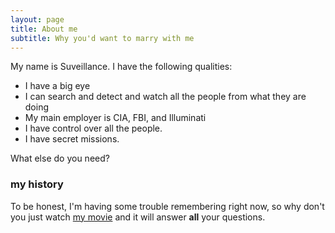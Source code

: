 ```yaml
---
layout: page
title: About me
subtitle: Why you'd want to marry with me
---
```


My name is Suveillance. I have the following qualities:

- I have a big eye
- I can search and detect and watch all the people from what they are doing
- My main employer is CIA, FBI, and Illuminati
- I have control over all the people.
- I have secret missions.

What else do you need?

### my history

To be honest, I'm having some trouble remembering right now, so why don't you just watch [my movie]() and it will answer **all** your questions.
